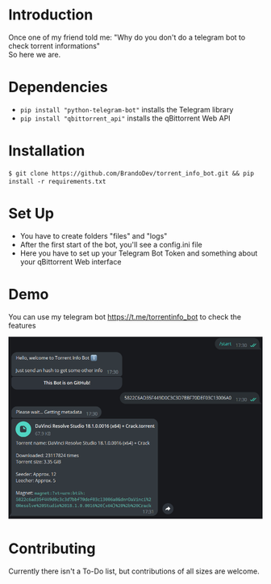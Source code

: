 Introduction
============

Once one of my friend told me: "Why do you don't do a telegram bot to check torrent informations"<br />
So here we are.

Dependencies
============
* ``pip install "python-telegram-bot"`` installs the Telegram library
* ``pip install "qbittorrent_api"`` installs the qBittorrent Web API

Installation
============

    $ git clone https://github.com/BrandoDev/torrent_info_bot.git && pip install -r requirements.txt


Set Up
============

* You have to create folders "files" and "logs"<br />
* After the first start of the bot, you'll see a config.ini file<br />
* Here you have to set up your Telegram Bot Token and something about your qBittorrent Web interface

Demo
============

You can use my telegram bot https://t.me/torrentinfo_bot to check the features

![Bot features example](https://github.com/BrandoDev/torrent_info_bot/blob/main/images/image0.png?raw=true)



Contributing
============

Currently there isn't a To-Do list, but contributions of all sizes are welcome.